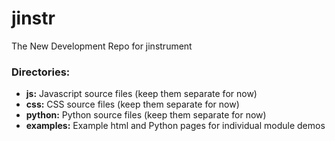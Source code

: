 # jinstr
The New Development Repo for jinstrument

### Directories: ###

* **js:** Javascript source files (keep them separate for now)
* **css:** CSS source files (keep them separate for now)
* **python:** Python source files (keep them separate for now)
* **examples:** Example html and Python pages for individual module demos

